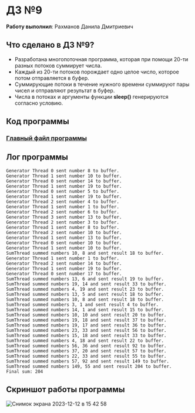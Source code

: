 # ДЗ №9

__Работу выполнил__: Рахманов Данила Дмитриевич

## Что сделано в ДЗ №9?

- Разработана многопоточная программа, которая при помощи 20-ти разных потоков суммирует числа.
- Каждый из 20-ти потоков порождает одно целое число, которое потом отправляется в буфер.
- Суммирующие потоки в течение нужного времени суммируют пары чисел и отправляют результат в буфер.
- Числа в потоках и аргументы функции **sleep()** генерируются согласно условию.

## Код программы
### [Главный файл программы](main.cpp)

## Лог программы
```
Generator Thread 0 sent number 8 to buffer.
Generator Thread 1 sent number 10 to buffer.
Generator Thread 0 sent number 14 to buffer.
Generator Thread 1 sent number 19 to buffer.
Generator Thread 0 sent number 5 to buffer.
Generator Thread 1 sent number 19 to buffer.
Generator Thread 2 sent number 4 to buffer.
Generator Thread 1 sent number 1 to buffer.
Generator Thread 2 sent number 6 to buffer.
Generator Thread 3 sent number 13 to buffer.
Generator Thread 2 sent number 3 to buffer.
Generator Thread 1 sent number 8 to buffer.
Generator Thread 2 sent number 10 to buffer.
Generator Thread 1 sent number 13 to buffer.
Generator Thread 0 sent number 10 to buffer.
Generator Thread 1 sent number 10 to buffer.
SumThread summed numbers 10, 8 and sent result 18 to buffer.
Generator Thread 1 sent number 1 to buffer.
Generator Thread 2 sent number 14 to buffer.
Generator Thread 1 sent number 19 to buffer.
Generator Thread 0 sent number 17 to buffer.
SumThread summed numbers 13, 6 and sent result 19 to buffer.
SumThread summed numbers 19, 14 and sent result 33 to buffer.
SumThread summed numbers 4, 19 and sent result 23 to buffer.
SumThread summed numbers 13, 5 and sent result 18 to buffer.
SumThread summed numbers 10, 8 and sent result 18 to buffer.
SumThread summed numbers 3, 1 and sent result 4 to buffer.
SumThread summed numbers 14, 1 and sent result 15 to buffer.
SumThread summed numbers 10, 10 and sent result 20 to buffer.
SumThread summed numbers 19, 18 and sent result 37 to buffer.
SumThread summed numbers 19, 17 and sent result 36 to buffer.
SumThread summed numbers 23, 33 and sent result 56 to buffer.
SumThread summed numbers 15, 18 and sent result 33 to buffer.
SumThread summed numbers 4, 18 and sent result 22 to buffer.
SumThread summed numbers 56, 36 and sent result 92 to buffer.
SumThread summed numbers 37, 20 and sent result 57 to buffer.
SumThread summed numbers 22, 33 and sent result 55 to buffer.
SumThread summed numbers 57, 92 and sent result 149 to buffer.
SumThread summed numbers 149, 55 and sent result 204 to buffer.
Final sum: 204
```

## Скриншот работы программы
![Снимок экрана 2023-12-12 в 15 42 58](https://github.com/flowykk/ABC/assets/71427624/002ab2ee-95f1-43ee-89f5-93396fcdfdb1)
